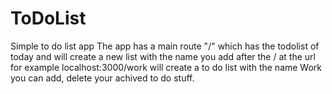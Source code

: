 # ToDoList
Simple to do list app
The app has a main route "/" which has the todolist of today and will create a new list with the name you add after the / at the url
for example localhost:3000/work will create a to do list with the name Work you can add, delete your achived to do stuff.
